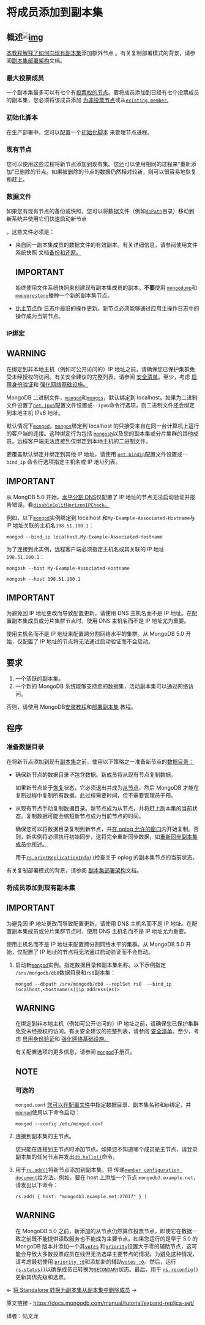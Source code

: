 # 将成员添加到副本集

## 概述[![img](https://www.mongodb.com/docs/manual/assets/link.svg)](https://www.mongodb.com/docs/manual/tutorial/expand-replica-set/#overview)

[本教程解释了如何向现有副本集](https://www.mongodb.com/docs/manual/reference/glossary/#std-term-replica-set)添加额外节点 。有关复制部署模式的背景，请参阅[副本集部署架构](https://www.mongodb.com/docs/manual/core/replica-set-architectures/)文档。

### 最大投票成员

一个副本集最多可以有七个有[投票权的节点](https://www.mongodb.com/docs/manual/core/replica-set-elections/#std-label-replica-set-election-internals)。要将成员添加到已经有七个投票成员的副本集，您必须将该成员添加 [为非投票节点](https://www.mongodb.com/docs/manual/core/replica-set-elections/#std-label-replica-set-non-voting-members)或从[`existing member`.](https://www.mongodb.com/docs/manual/reference/replica-configuration/#mongodb-rsconf-rsconf.members-n-.votes)

### 初始化脚本

在生产部署中，您可以配置一个[初始化脚本](https://www.mongodb.com/docs/manual/reference/glossary/#std-term-init-script) 来管理节点进程。

### 现有节点

您可以使用这些过程将新节点添加到现有集。您还可以使用相同的过程来“重新添加”已删除的节点。如果被删除的节点的数据仍然相对较新，则可以很容易地恢复和赶上。

### 数据文件

如果您有现有节点的备份或快照，您可以将数据文件（例如[`dbPath`](https://www.mongodb.com/docs/manual/reference/configuration-options/#mongodb-setting-storage.dbPath)目录）移动到新系统并使用它们快速启动新节点

。这些文件必须是：

- 来自同一副本集成员的数据文件的有效副本。有关详细信息，请参阅使用文件系统快照 文档[备份和还原。](https://www.mongodb.com/docs/manual/tutorial/backup-with-filesystem-snapshots/)

  

  ## IMPORTANT

  始终使用文件系统快照来创建现有副本集成员的副本。**不要**使用 [`mongodump`](https://www.mongodb.com/docs/database-tools/mongodump/#mongodb-binary-bin.mongodump)和[`mongorestore`](https://www.mongodb.com/docs/database-tools/mongorestore/#mongodb-binary-bin.mongorestore)播种一个新的副本集节点。

- [比主节点作](https://www.mongodb.com/docs/manual/reference/glossary/#std-term-primary) [日志](https://www.mongodb.com/docs/manual/reference/glossary/#std-term-oplog)中最旧的操作更新。新节点必须能够通过应用主操作日志中的操作成为当前节点。

### IP绑定



## WARNING

在绑定到非本地主机（例如可公开访问的）IP 地址之前，请确保您已保护集群免受未经授权的访问。有关安全建议的完整列表，请参阅 [安全清单](https://www.mongodb.com/docs/manual/administration/security-checklist/)。至少，考虑 [启用身份验证](https://www.mongodb.com/docs/manual/administration/security-checklist/#std-label-checklist-auth)和 [强化网络基础设施。](https://www.mongodb.com/docs/manual/core/security-hardening/)

MongoDB 二进制文件，[`mongod`](https://www.mongodb.com/docs/manual/reference/program/mongod/#mongodb-binary-bin.mongod)和[`mongos`](https://www.mongodb.com/docs/manual/reference/program/mongos/#mongodb-binary-bin.mongos)，默认绑定到 localhost。如果为二进制文件设置了[`net.ipv6`](https://www.mongodb.com/docs/manual/reference/configuration-options/#mongodb-setting-net.ipv6)配置文件设置或`--ipv6`命令行选项，则二进制文件还会绑定到本地主机 IPv6 地址。

默认情况下[`mongod`](https://www.mongodb.com/docs/manual/reference/program/mongod/#mongodb-binary-bin.mongod)，[`mongos`](https://www.mongodb.com/docs/manual/reference/program/mongos/#mongodb-binary-bin.mongos)绑定到 localhost 的只接受来自在同一台计算机上运行的客户端的连接。这种绑定行为包括 [`mongosh`](https://www.mongodb.com/docs/mongodb-shell/#mongodb-binary-bin.mongosh)以及您的副本集或分片集群的其他成员。远程客户端无法连接到仅绑定到本地主机的二进制文件。

要覆盖默认绑定并绑定到其他 IP 地址，请使用 [`net.bindIp`](https://www.mongodb.com/docs/manual/reference/configuration-options/#mongodb-setting-net.bindIp)配置文件设置或`--bind_ip` 命令行选项指定主机名或 IP 地址列表。



## IMPORTANT

从 MongDB 5.0 开始，[水平分割 DNS](https://en.wikipedia.org/wiki/Split-horizon_DNS)仅配置了 IP 地址的节点无法启动验证并报告错误。看[`disableSplitHorizonIPCheck`。](https://www.mongodb.com/docs/manual/reference/parameters/#mongodb-parameter-param.disableSplitHorizonIPCheck)

例如，以下[`mongod`](https://www.mongodb.com/docs/manual/reference/program/mongod/#mongodb-binary-bin.mongod)实例绑定到 localhost 和`My-Example-Associated-Hostname`与 IP 地址关联的主机名`198.51.100.1`：

```
mongod --bind_ip localhost,My-Example-Associated-Hostname
```



为了连接到此实例，远程客户端必须指定主机名或其关联的 IP 地址`198.51.100.1`：

```
mongosh --host My-Example-Associated-Hostname

mongosh --host 198.51.100.1
```





## IMPORTANT

为避免因 IP 地址更改而导致配置更新，请使用 DNS 主机名而不是 IP 地址。在配置副本集成员或分片集群节点时，使用 DNS 主机名而不是 IP 地址尤为重要。

使用主机名而不是 IP 地址来配置跨分割网络水平的集群。从 MongoDB 5.0 开始，仅配置了 IP 地址的节点将无法通过启动验证而不会启动。

## 要求

1. 一个活跃的副本集。
2. 一个新的 MongoDB 系统能够支持您的数据集，活动副本集可以通过网络访问。

否则，请使用 MongoDB[安装教程](https://www.mongodb.com/docs/manual/installation/#std-label-tutorials-installation)和[部署副本集](https://www.mongodb.com/docs/manual/tutorial/deploy-replica-set/) 教程。

## 程序

### 准备数据目录

在将新节点添加到现有[副本集](https://www.mongodb.com/docs/manual/reference/glossary/#std-term-replica-set)之前，使用以下策略之一准备新节点的[数据目录：](https://www.mongodb.com/docs/manual/reference/glossary/#std-term-dbpath)

- 确保新节点的数据目录*不*包含数据。新成员将从现有节点复制数据。

  如果新节点处于[恢复](https://www.mongodb.com/docs/manual/reference/glossary/#std-term-recovering)状态，它必须退出并成为[从节点](https://www.mongodb.com/docs/manual/reference/glossary/#std-term-secondary)，然后 MongoDB 才能在复制过程中复制所有数据。此过程需要时间，但不需要管理员干预。

- 从现有节点手动复制数据目录。新节点成为从节点，并将赶上副本集的当前状态。复制数据可能会缩短新节点成为当前节点的时间。

  确保您可以将数据目录复制到新节点，并[在 oplog 允许的窗口](https://www.mongodb.com/docs/manual/core/replica-set-oplog/#std-label-replica-set-oplog-sizing)内开始复制。否则，新实例将必须执行初始同步，这将完全重新同步数据，如[重新同步副本集成员中所述。](https://www.mongodb.com/docs/manual/tutorial/resync-replica-set-member/)

  用于[`rs.printReplicationInfo()`](https://www.mongodb.com/docs/manual/reference/method/rs.printReplicationInfo/#mongodb-method-rs.printReplicationInfo)检查关于 oplog 的副本集节点的当前状态。

有关复制部署模式的背景，请参阅 [副本集部署架构](https://www.mongodb.com/docs/manual/core/replica-set-architectures/)文档。



### 将成员添加到现有副本集



## IMPORTANT

为避免因 IP 地址更改而导致配置更新，请使用 DNS 主机名而不是 IP 地址。在配置副本集成员或分片集群节点时，使用 DNS 主机名而不是 IP 地址尤为重要。

使用主机名而不是 IP 地址来配置跨分割网络水平的集群。从 MongoDB 5.0 开始，仅配置了 IP 地址的节点将无法通过启动验证而不会启动。

1. 启动新[`mongod`](https://www.mongodb.com/docs/manual/reference/program/mongod/#mongodb-binary-bin.mongod)实例。指定数据目录和副本集名称。以下示例指定 `/srv/mongodb/db0`数据目录和`rs0`副本集：

   ```
   mongod --dbpath /srv/mongodb/db0 --replSet rs0  --bind_ip localhost,<hostname(s)|ip address(es)>
   ```

   

   

   ## WARNING

   在绑定到非本地主机（例如可公开访问的）IP 地址之前，请确保您已保护集群免受未经授权的访问。有关安全建议的完整列表，请参阅 [安全清单](https://www.mongodb.com/docs/manual/administration/security-checklist/)。至少，考虑 [启用身份验证](https://www.mongodb.com/docs/manual/administration/security-checklist/#std-label-checklist-auth)和 [强化网络基础设施。](https://www.mongodb.com/docs/manual/core/security-hardening/)

   有关配置选项的更多信息，请参阅 [`mongod`](https://www.mongodb.com/docs/manual/reference/program/mongod/#mongodb-binary-bin.mongod)手册页。

   

   ## NOTE

   ### 可选的

   `mongod.conf` [您可以在配置文件](https://www.mongodb.com/docs/manual/reference/configuration-options/)中指定数据目录、副本集名称和ip绑定，并 [`mongod`](https://www.mongodb.com/docs/manual/reference/program/mongod/#mongodb-binary-bin.mongod)使用以下命令启动：

   ```
   mongod --config /etc/mongod.conf
   ```

   

2. 连接到副本集的主节点。

   您只能在连接到主节点时添加节点。如果您不知道哪个成员是主节点，请登录副本集的任何节点并发出[`db.hello()`](https://www.mongodb.com/docs/manual/reference/method/db.hello/#mongodb-method-db.hello)命令。

3. 用于[`rs.add()`](https://www.mongodb.com/docs/manual/reference/method/rs.add/#mongodb-method-rs.add)将新节点添加到副本集。将 传递[`member configuration document`](https://www.mongodb.com/docs/manual/reference/replica-configuration/#mongodb-rsconf-rsconf.members)给方法。例如，要在 host 上添加一个节点 `mongodb3.example.net`，请发出以下命令：

   ```
   rs.add( { host: "mongodb3.example.net:27017" } )
   ```

   

   

   ## WARNING

   在 MongoDB 5.0 之前，新添加的从节点仍然算作投票节点，即使它在数据一致之前既不能提供读取服务也不能成为主要节点。如果您运行的是早于 5.0 的 MongoDB 版本并添加一个其[`votes`](https://www.mongodb.com/docs/manual/reference/replica-configuration/#mongodb-rsconf-rsconf.members-n-.votes) 和[`priority`](https://www.mongodb.com/docs/manual/reference/replica-configuration/#mongodb-rsconf-rsconf.members-n-.priority)设置大于零的辅助节点，这可能会导致大多数投票成员在线但无法选举主要节点的情况。为避免这种情况，请考虑最初使用 [`priority :0`](https://www.mongodb.com/docs/manual/reference/replica-configuration/#mongodb-rsconf-rsconf.members-n-.priority)和添加新的辅助[`votes :0`](https://www.mongodb.com/docs/manual/reference/replica-configuration/#mongodb-rsconf-rsconf.members-n-.votes)。然后，运行[`rs.status()`](https://www.mongodb.com/docs/manual/reference/method/rs.status/#mongodb-method-rs.status)以确保成员已转换为[`SECONDARY`](https://www.mongodb.com/docs/manual/reference/replica-states/#mongodb-replstate-replstate.SECONDARY)状态。最后，用于 [`rs.reconfig()`](https://www.mongodb.com/docs/manual/reference/method/rs.reconfig/#mongodb-method-rs.reconfig)更新其优先级和选票。

←  [将 Standalone 转换为副本集](https://www.mongodb.com/docs/manual/tutorial/convert-standalone-to-replica-set/)[从副本集中删除成员](https://www.mongodb.com/docs/manual/tutorial/remove-replica-set-member/) →

原文链接 - https://docs.mongodb.com/manual/tutorial/expand-replica-set/

译者：陆文龙

